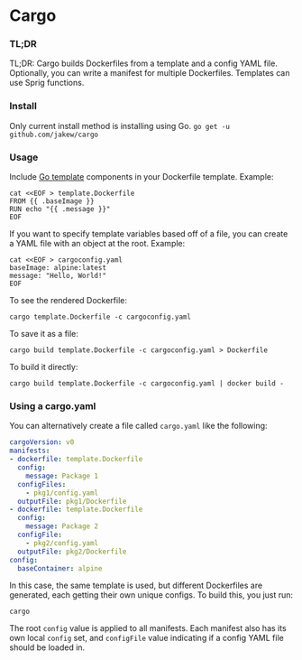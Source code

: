 # Cargo

### TL;DR

TL;DR: Cargo builds Dockerfiles from a template and a config YAML file.
Optionally, you can write a manifest for multiple Dockerfiles. Templates can use
Sprig functions.

### Install

Only current install method is installing using Go.
`go get -u github.com/jakew/cargo`


### Usage

Include [Go template](https://pkg.go.dev/text/template#pkg-overview) components
in your Dockerfile template. Example:

```shell
cat <<EOF > template.Dockerfile
FROM {{ .baseImage }}
RUN echo "{{ .message }}"
EOF
```

If you want to specify template variables based off of a file, you can create a
YAML file with an object at the root. Example:
```shell
cat <<EOF > cargoconfig.yaml
baseImage: alpine:latest
message: "Hello, World!"
EOF
```

To see the rendered Dockerfile:
```shell
cargo template.Dockerfile -c cargoconfig.yaml
```

To save it as a file:
```shell
cargo build template.Dockerfile -c cargoconfig.yaml > Dockerfile
```

To build it directly:
```shell
cargo build template.Dockerfile -c cargoconfig.yaml | docker build -
```

### Using a cargo.yaml

You can alternatively create a file called `cargo.yaml` like the following:

```yaml
cargoVersion: v0
manifests:
- dockerfile: template.Dockerfile
  config:
    message: Package 1
  configFiles:
    - pkg1/config.yaml
  outputFile: pkg1/Dockerfile
- dockerfile: template.Dockerfile
  config:
    message: Package 2
  configFile:
    - pkg2/config.yaml
  outputFile: pkg2/Dockerfile
config:
  baseContainer: alpine
```

In this case, the same template is used, but different Dockerfiles are
generated, each getting their own unique configs. To build this, you just run:
```shell
cargo
```

The root `config` value is applied to all manifests. Each manifest also has its
own local `config` set, and `configFile` value indicating if a config YAML file
should be loaded in.